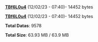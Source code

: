 [**TBf6L0u4**](/data/TBf6L0u4.txt) (12/02/23 - 07:40)- 14452 bytes

[**TBf6L0u4**](/data/TBf6L0u4.txt) (12/02/23 - 07:40)- 14452 bytes

**Total Datas**: 9578

**Total Size**: 63.93 MB / 63.9 MB